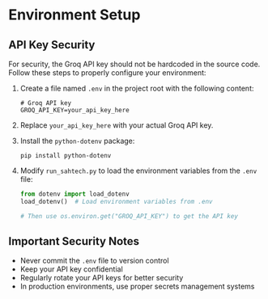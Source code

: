 # Environment Setup

## API Key Security

For security, the Groq API key should not be hardcoded in the source code. Follow these steps to properly configure your environment:

1. Create a file named `.env` in the project root with the following content:
   ```
   # Groq API key
   GROQ_API_KEY=your_api_key_here
   ```

2. Replace `your_api_key_here` with your actual Groq API key.

3. Install the `python-dotenv` package:
   ```
   pip install python-dotenv
   ```

4. Modify `run_sahtech.py` to load the environment variables from the `.env` file:
   ```python
   from dotenv import load_dotenv
   load_dotenv()  # Load environment variables from .env
   
   # Then use os.environ.get("GROQ_API_KEY") to get the API key
   ```

## Important Security Notes

- Never commit the `.env` file to version control
- Keep your API key confidential
- Regularly rotate your API keys for better security
- In production environments, use proper secrets management systems 
